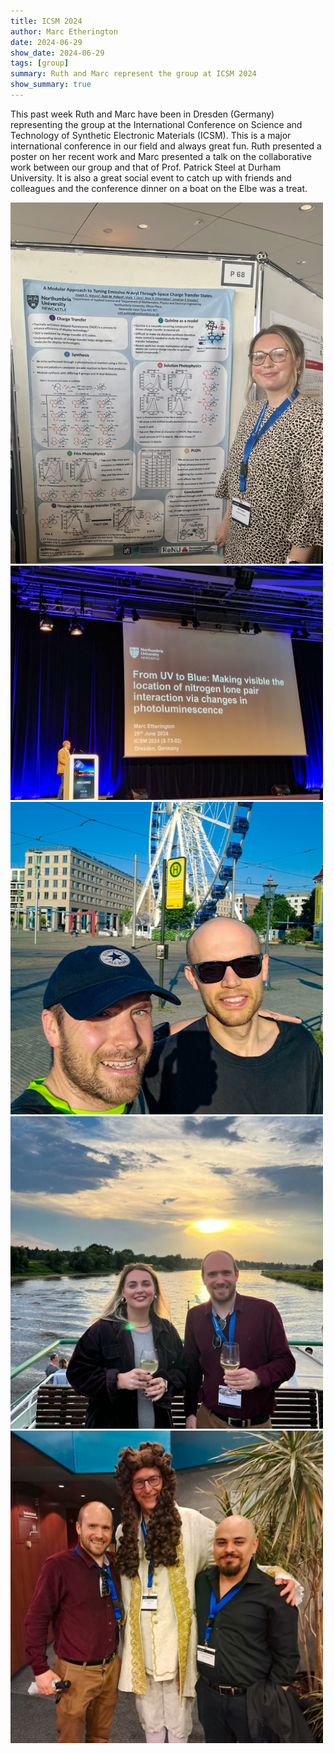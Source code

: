 ```yaml
---
title: ICSM 2024
author: Marc Etherington
date: 2024-06-29
show_date: 2024-06-29
tags: [group]
summary: Ruth and Marc represent the group at ICSM 2024
show_summary: true
---
```

This past week Ruth and Marc have been in Dresden (Germany) representing the group at the International Conference on Science and Technology of Synthetic Electronic Materials (ICSM). This is a major international conference in our field and always great fun. Ruth presented a poster on her recent work and Marc presented a talk on the collaborative work between our group and that of Prof. Patrick Steel at Durham University. It is also a great social event to catch up with friends and colleagues and the conference dinner on a boat on the Elbe was a treat.

<img src="https://github.com/marc-k-etherington/marc-k-etherington.github.io/blob/main/content/post/images/Ruth_ICSM_2024.jpg?raw=true" width="500" height="auto">
<img src="https://github.com/marc-k-etherington/marc-k-etherington.github.io/blob/main/content/post/images/Marc_ICSM_2024.jpg?raw=true" width="500" height="auto">
<img src="https://github.com/marc-k-etherington/marc-k-etherington.github.io/blob/main/content/post/images/Run_ICSM_2024.jpg?raw=true" width="500" height="auto">
<img src="https://github.com/marc-k-etherington/marc-k-etherington.github.io/blob/main/content/post/images/Boat_ICSM_2024.jpg?raw=true" width="500" height="auto">
<img src="https://github.com/marc-k-etherington/marc-k-etherington.github.io/blob/main/content/post/images/Boat_2_ICSM_2024.jpg?raw=true" width="500" height="auto">
